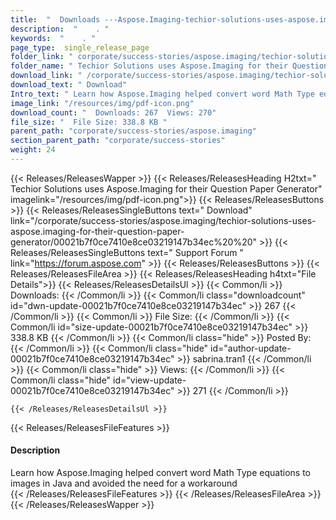 ```yaml
---
title:  "  Downloads ---Aspose.Imaging-techior-solutions-uses-aspose.imaging-for-their-question-paper-generator . " 
description:  "    . " 
keywords:  "    . " 
page_type:  single_release_page
folder_link: " corporate/success-stories/aspose.imaging/techior-solutions-uses-aspose.imaging-for-their-question-paper-generator/"
folder_name: " Techior Solutions uses Aspose.Imaging for their Question Paper Generator"
download_link: " /corporate/success-stories/aspose.imaging/techior-solutions-uses-aspose.imaging-for-their-question-paper-generator/00021b7f0ce7410e8ce03219147b34ec"
download_text: " Download"
Intro_text: " Learn how Aspose.Imaging helped convert word Math Type equations to images in Ja..."
image_link: "/resources/img/pdf-icon.png"
download_count: "  Downloads: 267  Views: 270"
file_size: "  File Size: 338.8 KB "
parent_path: "corporate/success-stories/aspose.imaging"
section_parent_path: "corporate/success-stories"
weight: 24
---
```


{{< Releases/ReleasesWapper >}}
  {{< Releases/ReleasesHeading H2txt=" Techior Solutions uses Aspose.Imaging for their Question Paper Generator" imagelink="/resources/img/pdf-icon.png">}}
  {{< Releases/ReleasesButtons >}}
    {{< Releases/ReleasesSingleButtons text=" Download" link="/corporate/success-stories/aspose.imaging/techior-solutions-uses-aspose.imaging-for-their-question-paper-generator/00021b7f0ce7410e8ce03219147b34ec%20%20" >}}
    {{< Releases/ReleasesSingleButtons text=" Support Forum " link="https://forum.aspose.com" >}}
  {{< Releases/ReleasesButtons >}}
  {{< Releases/ReleasesFileArea >}}
    {{< Releases/ReleasesHeading h4txt="File Details">}}
    {{< Releases/ReleasesDetailsUl >}}
            {{< Common/li  >}} Downloads: {{< /Common/li >}} 
      {{< Common/li class="downloadcount" id="dwn-update-00021b7f0ce7410e8ce03219147b34ec" >}} 267 {{< /Common/li >}} 
      {{< Common/li  >}} File Size: {{< /Common/li >}} 
      {{< Common/li id="size-update-00021b7f0ce7410e8ce03219147b34ec" >}} 338.8 KB {{< /Common/li >}} 
      {{< Common/li  class="hide" >}} Posted By: {{< /Common/li >}} 
      {{< Common/li class="hide" id="author-update-00021b7f0ce7410e8ce03219147b34ec" >}} sabrina.tran1 {{< /Common/li >}} 
      {{< Common/li class="hide"  >}} Views: {{< /Common/li >}} 
      {{< Common/li class="hide" id="view-update-00021b7f0ce7410e8ce03219147b34ec" >}} 271 {{< /Common/li >}} 

    {{< /Releases/ReleasesDetailsUl >}}

  {{< Releases/ReleasesFileFeatures >}}
      <h4>Description</h4><div class="HTMLDescription">Learn how Aspose.Imaging helped convert word Math Type equations to images in Java and avoided the need for a workaround</div>
  {{< /Releases/ReleasesFileFeatures >}}
 {{< /Releases/ReleasesFileArea >}}
{{< /Releases/ReleasesWapper >}}


